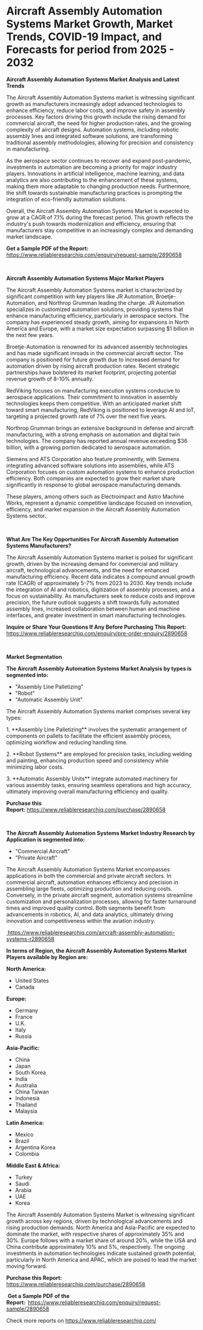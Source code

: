 <p><h1>Aircraft Assembly Automation Systems Market Growth, Market Trends, COVID-19 Impact, and Forecasts for period from 2025 - 2032</h1></p><p><strong>Aircraft Assembly Automation Systems Market Analysis and Latest Trends</strong></p>
<p><p>The Aircraft Assembly Automation Systems market is witnessing significant growth as manufacturers increasingly adopt advanced technologies to enhance efficiency, reduce labor costs, and improve safety in assembly processes. Key factors driving this growth include the rising demand for commercial aircraft, the need for higher production rates, and the growing complexity of aircraft designs. Automation systems, including robotic assembly lines and integrated software solutions, are transforming traditional assembly methodologies, allowing for precision and consistency in manufacturing.</p><p>As the aerospace sector continues to recover and expand post-pandemic, investments in automation are becoming a priority for major industry players. Innovations in artificial intelligence, machine learning, and data analytics are also contributing to the enhancement of these systems, making them more adaptable to changing production needs. Furthermore, the shift towards sustainable manufacturing practices is prompting the integration of eco-friendly automation solutions.</p><p>Overall, the Aircraft Assembly Automation Systems Market is expected to grow at a CAGR of 7.1% during the forecast period. This growth reflects the industry's push towards modernization and efficiency, ensuring that manufacturers stay competitive in an increasingly complex and demanding market landscape.</p></p>
<p><strong>Get a Sample PDF of the Report:&nbsp;</strong> <a href="https://www.reliableresearchiq.com/enquiry/request-sample/2890658?utm_campaign=3453&utm_medium=2&utm_source=Github&utm_content=ia&utm_term=14032025&utm_id=aircraft-assembly-automation-systems">https://www.reliableresearchiq.com/enquiry/request-sample/2890658</a></p>
<p>&nbsp;</p>
<p><strong>Aircraft Assembly Automation Systems Major Market Players</strong></p>
<p><p>The Aircraft Assembly Automation Systems market is characterized by significant competition with key players like JR Automation, Broetje-Automation, and Northrop Grumman leading the charge. JR Automation specializes in customized automation solutions, providing systems that enhance manufacturing efficiency, particularly in aerospace sectors. The company has experienced steady growth, aiming for expansions in North America and Europe, with a market size expectation surpassing $1 billion in the next few years.</p><p>Broetje-Automation is renowned for its advanced assembly technologies and has made significant inroads in the commercial aircraft sector. The company is positioned for future growth due to increased demand for automation driven by rising aircraft production rates. Recent strategic partnerships have bolstered its market footprint, projecting potential revenue growth of 8-10% annually.</p><p>RedViking focuses on manufacturing execution systems conducive to aerospace applications. Their commitment to innovation in assembly technologies keeps them competitive. With an anticipated market shift toward smart manufacturing, RedViking is positioned to leverage AI and IoT, targeting a projected growth rate of 7% over the next five years.</p><p>Northrop Grumman brings an extensive background in defense and aircraft manufacturing, with a strong emphasis on automation and digital twin technologies. The company has reported annual revenue exceeding $36 billion, with a growing portion dedicated to aerospace automation.</p><p>Siemens and ATS Corporation also feature prominently, with Siemens integrating advanced software solutions into assemblies, while ATS Corporation focuses on custom automation systems to enhance production efficiency. Both companies are expected to grow their market share significantly in response to global aerospace manufacturing demands.</p><p>These players, among others such as Electroimpact and Astro Machine Works, represent a dynamic competitive landscape focused on innovation, efficiency, and market expansion in the Aircraft Assembly Automation Systems sector.</p></p>
<p>&nbsp;</p>
<p><strong>What Are The Key Opportunities For Aircraft Assembly Automation Systems Manufacturers?</strong></p>
<p><p>The Aircraft Assembly Automation Systems market is poised for significant growth, driven by the increasing demand for commercial and military aircraft, technological advancements, and the need for enhanced manufacturing efficiency. Recent data indicates a compound annual growth rate (CAGR) of approximately 5-7% from 2023 to 2030. Key trends include the integration of AI and robotics, digitization of assembly processes, and a focus on sustainability. As manufacturers seek to reduce costs and improve precision, the future outlook suggests a shift towards fully automated assembly lines, increased collaboration between human and machine interfaces, and greater investment in smart manufacturing technologies.</p></p>
<p><strong>Inquire or Share Your Questions If Any Before Purchasing This Report:</strong> <a href="https://www.reliableresearchiq.com/enquiry/pre-order-enquiry/2890658?utm_campaign=3453&utm_medium=2&utm_source=Github&utm_content=ia&utm_term=14032025&utm_id=aircraft-assembly-automation-systems">https://www.reliableresearchiq.com/enquiry/pre-order-enquiry/2890658</a></p>
<p>&nbsp;</p>
<p><strong>Market Segmentation</strong></p>
<p><strong>The Aircraft Assembly Automation Systems Market Analysis by types is segmented into:</strong></p>
<p><ul><li>"Assembly Line Palletizing"</li><li>"Robot"</li><li>"Automatic Assembly Unit"</li></ul></p>
<p><p>The Aircraft Assembly Automation Systems market comprises several key types: </p><p>1. **Assembly Line Palletizing** involves the systematic arrangement of components on pallets to facilitate the efficient assembly process, optimizing workflow and reducing handling time.</p><p>2. **Robot Systems** are employed for precision tasks, including welding and painting, enhancing production speed and consistency while minimizing labor costs.</p><p>3. **Automatic Assembly Units** integrate automated machinery for various assembly tasks, ensuring seamless operations and high accuracy, ultimately improving overall manufacturing efficiency and quality.</p></p>
<p><strong>Purchase this Report:&nbsp;</strong><a href="https://www.reliableresearchiq.com/purchase/2890658?utm_campaign=3453&utm_medium=2&utm_source=Github&utm_content=ia&utm_term=14032025&utm_id=aircraft-assembly-automation-systems">https://www.reliableresearchiq.com/purchase/2890658</a></p>
<p>&nbsp;</p>
<p><strong>The Aircraft Assembly Automation Systems Market Industry Research by Application is segmented into:</strong></p>
<p><ul><li>"Commercial Aircraft"</li><li>"Private Aircraft"</li></ul></p>
<p><p>The Aircraft Assembly Automation Systems Market encompasses applications in both the commercial and private aircraft sectors. In commercial aircraft, automation enhances efficiency and precision in assembling large fleets, optimizing production and reducing costs. Conversely, in the private aircraft segment, automation systems streamline customization and personalization processes, allowing for faster turnaround times and improved quality control. Both segments benefit from advancements in robotics, AI, and data analytics, ultimately driving innovation and competitiveness within the aviation industry.</p></p>
<p><a href="https://www.reliableresearchiq.com/aircraft-assembly-automation-systems-r2890658?utm_campaign=3453&utm_medium=2&utm_source=Github&utm_content=ia&utm_term=14032025&utm_id=aircraft-assembly-automation-systems">&nbsp;https://www.reliableresearchiq.com/aircraft-assembly-automation-systems-r2890658</a></p>
<p><strong>In terms of Region, the Aircraft Assembly Automation Systems Market Players available by Region are:</strong></p>
<p>
    <p> <strong> North America: </strong>
        <ul>
            <li>United States</li>
            <li>Canada</li>
        </ul>
        </p> 
    <p> <strong> Europe: </strong>
        <ul>
            <li>Germany</li>
            <li>France</li>
            <li>U.K.</li>
            <li>Italy</li>
            <li>Russia</li>
        </ul>
        </p> 
    <p> <strong> Asia-Pacific: </strong>
        <ul>
            <li>China</li>
            <li>Japan</li>
            <li>South Korea</li>
            <li>India</li>
            <li>Australia</li>
            <li>China Taiwan</li>
            <li>Indonesia</li>
            <li>Thailand</li>
            <li>Malaysia</li>
        </ul>
        </p> 
    <p> <strong> Latin America: </strong>
        <ul>
            <li>Mexico</li>
            <li>Brazil</li>
            <li>Argentina Korea</li>
            <li>Colombia</li>
        </ul>
        </p> 
    <p> <strong> Middle East & Africa: </strong>
        <ul>
            <li>Turkey</li>
            <li>Saudi</li>
            <li>Arabia</li>
            <li>UAE</li>
            <li>Korea</li>
        </ul>
    </p>
    </p>
<p><p>The Aircraft Assembly Automation Systems Market is witnessing significant growth across key regions, driven by technological advancements and rising production demands. North America and Asia-Pacific are expected to dominate the market, with respective shares of approximately 35% and 30%. Europe follows with a market share of around 20%, while the USA and China contribute approximately 10% and 5%, respectively. The ongoing investments in automation technologies indicate sustained growth potential, particularly in North America and APAC, which are poised to lead the market moving forward.</p></p>
<p><strong>Purchase this Report: </strong><a href="https://www.reliableresearchiq.com/purchase/2890658?utm_campaign=3453&utm_medium=2&utm_source=Github&utm_content=ia&utm_term=14032025&utm_id=aircraft-assembly-automation-systems">https://www.reliableresearchiq.com/purchase/2890658</a></p>
<p>&nbsp;<strong>Get a Sample PDF of the Report:&nbsp;&nbsp;</strong><a href="https://www.reliableresearchiq.com/enquiry/request-sample/2890658?utm_campaign=3453&utm_medium=2&utm_source=Github&utm_content=ia&utm_term=14032025&utm_id=aircraft-assembly-automation-systems">https://www.reliableresearchiq.com/enquiry/request-sample/2890658</a></p>
<p><strong></strong></p>
<p>Check more reports on <a href="https://www.reliableresearchiq.com/?utm_campaign=3453&utm_medium=2&utm_source=Github&utm_content=ia&utm_term=14032025&utm_id=aircraft-assembly-automation-systems">https://www.reliableresearchiq.com/</a></p>